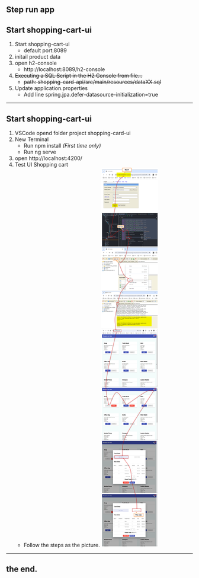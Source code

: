 
Step run app
---
Start shopping-cart-ui
---
1. Start shopping-cart-ui 
   - default port:8089
2. initail product data
3. open h2-console
   - http://localhost:8089/h2-console
5. ~~Executing a SQL Script in the H2 Console from file...~~
   - ~~path: shopping-card-api/src/main/resources/dataXX.sql~~
6. Update application.properties
   - Add line spring.jpa.defer-datasource-initialization=true
---
Start shopping-cart-ui
---
1. VSCode opend folder project shopping-card-ui
2. New Terminal
   - Run npm install _(First time only)_
   - Run ng serve 
3. open http://localhost:4200/
4. Test UI Shopping cart
   - Follow the steps as the picture.
     ![Run App](https://github.com/nuchit2019/simple-shopping-cart-spring-boot3x-angular16.x/raw/main/step-run-app.jpg)

---
the end.
---
 
